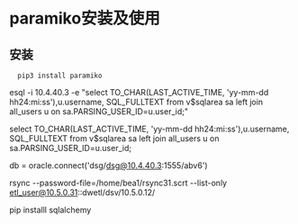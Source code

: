 # paramiko安装及使用

## 安装

```
  pip3 install paramiko
```

 esql -i 10.4.40.3 -e "select  TO_CHAR(LAST_ACTIVE_TIME, 'yy-mm-dd hh24:mi:ss'),u.username, SQL_FULLTEXT from v\$sqlarea sa left join all_users u on sa.PARSING_USER_ID=u.user_id;"

 select  TO_CHAR(LAST_ACTIVE_TIME, 'yy-mm-dd hh24:mi:ss'),u.username, SQL_FULLTEXT from v$sqlarea sa left join all_users u on sa.PARSING_USER_ID=u.user_id;

 db = oracle.connect('dsg/dsg@10.4.40.3:1555/abv6')

 rsync --password-file=/home/bea1/rsync31.scrt --list-only etl_user@10.5.0.31::dwetl/dsv/10.5.0.12/

 pip installl sqlalchemy
